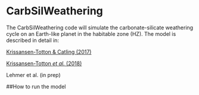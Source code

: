 # CarbSilWeathering

The CarbSilWeathering code will simulate the carbonate-silicate weathering
cycle on an Earth-like planet in the habitable zone (HZ). The model is
described in detail in:

[Krissansen-Totton & Catling (2017)](doi.org/10.1038/ncomms15423)

[Krissansen-Totton *et al.* (2018)](doi.org/10.1073/pnas.1721296115)

Lehmer et al. (in prep)


##How to run the model

